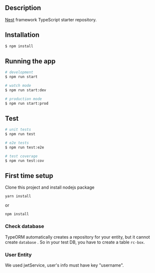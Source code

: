 
## Description

[Nest](https://github.com/nestjs/nest) framework TypeScript starter repository.

## Installation

```bash
$ npm install
```

## Running the app

```bash
# development
$ npm run start

# watch mode
$ npm run start:dev

# production mode
$ npm run start:prod
```

## Test

```bash
# unit tests
$ npm run test

# e2e tests
$ npm run test:e2e

# test coverage
$ npm run test:cov
```

## First time setup
Clone this project and install nodejs package
```
yarn install
```
or
```
npm install
```
### Check database 
TypeORM automatically creates a repository for your entity, but it cannot create `database` .
So in your test DB, you have to create a table `rc-box`.

### User Entity
We used jwtService, user's info must have key "username".

